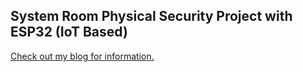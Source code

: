 ## System Room Physical Security Project with ESP32 (IoT Based)

[Check out my blog for information.](https://computingvalley.blogspot.com/p/system-room-physical-security-project.html)
